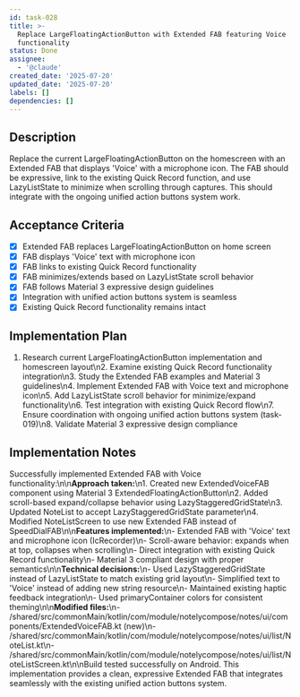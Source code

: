 ```yaml
---
id: task-028
title: >-
  Replace LargeFloatingActionButton with Extended FAB featuring Voice
  functionality
status: Done
assignee:
  - '@claude'
created_date: '2025-07-20'
updated_date: '2025-07-20'
labels: []
dependencies: []
---
```


## Description

Replace the current LargeFloatingActionButton on the homescreen with an Extended FAB that displays 'Voice' with a microphone icon. The FAB should be expressive, link to the existing Quick Record function, and use LazyListState to minimize when scrolling through captures. This should integrate with the ongoing unified action buttons system work.

## Acceptance Criteria

- [x] Extended FAB replaces LargeFloatingActionButton on home screen
- [x] FAB displays 'Voice' text with microphone icon
- [x] FAB links to existing Quick Record functionality
- [x] FAB minimizes/extends based on LazyListState scroll behavior
- [x] FAB follows Material 3 expressive design guidelines
- [x] Integration with unified action buttons system is seamless
- [x] Existing Quick Record functionality remains intact

## Implementation Plan

1. Research current LargeFloatingActionButton implementation and homescreen layout\n2. Examine existing Quick Record functionality integration\n3. Study the Extended FAB examples and Material 3 guidelines\n4. Implement Extended FAB with Voice text and microphone icon\n5. Add LazyListState scroll behavior for minimize/expand functionality\n6. Test integration with existing Quick Record flow\n7. Ensure coordination with ongoing unified action buttons system (task-019)\n8. Validate Material 3 expressive design compliance

## Implementation Notes

Successfully implemented Extended FAB with Voice functionality:\n\n**Approach taken:**\n1. Created new ExtendedVoiceFAB component using Material 3 ExtendedFloatingActionButton\n2. Added scroll-based expand/collapse behavior using LazyStaggeredGridState\n3. Updated NoteList to accept LazyStaggeredGridState parameter\n4. Modified NoteListScreen to use new Extended FAB instead of SpeedDialFAB\n\n**Features implemented:**\n- Extended FAB with 'Voice' text and microphone icon (IcRecorder)\n- Scroll-aware behavior: expands when at top, collapses when scrolling\n- Direct integration with existing Quick Record functionality\n- Material 3 compliant design with proper semantics\n\n**Technical decisions:**\n- Used LazyStaggeredGridState instead of LazyListState to match existing grid layout\n- Simplified text to 'Voice' instead of adding new string resource\n- Maintained existing haptic feedback integration\n- Used primaryContainer colors for consistent theming\n\n**Modified files:**\n- /shared/src/commonMain/kotlin/com/module/notelycompose/notes/ui/components/ExtendedVoiceFAB.kt (new)\n- /shared/src/commonMain/kotlin/com/module/notelycompose/notes/ui/list/NoteList.kt\n- /shared/src/commonMain/kotlin/com/module/notelycompose/notes/ui/list/NoteListScreen.kt\n\nBuild tested successfully on Android. This implementation provides a clean, expressive Extended FAB that integrates seamlessly with the existing unified action buttons system.
